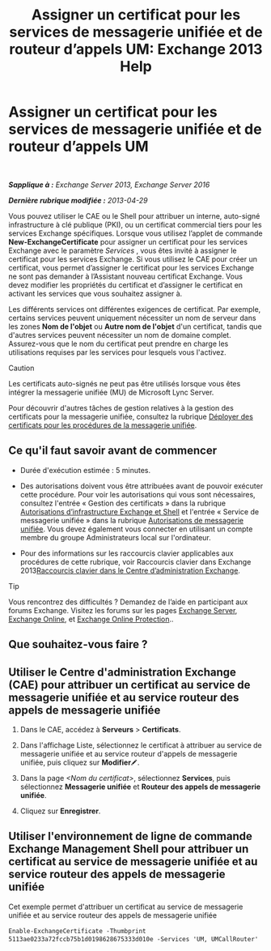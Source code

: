 ﻿---
title: 'Assigner un certificat pour les services de messagerie unifiée et de routeur d’appels UM: Exchange 2013 Help'
TOCTitle: Assigner un certificat pour les services de messagerie unifiée et de routeur d’appels UM
ms:assetid: 8a900e5f-9779-4213-92d7-ec157b15fbc5
ms:mtpsurl: https://technet.microsoft.com/fr-fr/library/Dn205140(v=EXCHG.150)
ms:contentKeyID: 54652768
ms.date: 05/23/2018
mtps_version: v=EXCHG.150
ms.translationtype: MT
---

# Assigner un certificat pour les services de messagerie unifiée et de routeur d’appels UM

 

_**Sapplique à :** Exchange Server 2013, Exchange Server 2016_

_**Dernière rubrique modifiée :** 2013-04-29_

Vous pouvez utiliser le CAE ou le Shell pour attribuer un interne, auto-signé infrastructure à clé publique (PKI), ou un certificat commercial tiers pour les services Exchange spécifiques. Lorsque vous utilisez l’applet de commande **New-ExchangeCertificate** pour assigner un certificat pour les services Exchange avec le paramètre *Services* , vous êtes invité à assigner le certificat pour les services Exchange. Si vous utilisez le CAE pour créer un certificat, vous permet d’assigner le certificat pour les services Exchange ne sont pas demander à l’Assistant nouveau certificat Exchange. Vous devez modifier les propriétés du certificat et d’assigner le certificat en activant les services que vous souhaitez assigner à.

Les différents services ont différentes exigences de certificat. Par exemple, certains services peuvent uniquement nécessiter un nom de serveur dans les zones **Nom de l'objet** ou **Autre nom de l'objet** d'un certificat, tandis que d'autres services peuvent nécessiter un nom de domaine complet. Assurez-vous que le nom du certificat peut prendre en charge les utilisations requises par les services pour lesquels vous l'activez.

> [!CAUTION]
> Les certificats auto-signés ne peut pas être utilisés lorsque vous êtes intégrer la messagerie unifiée (MU) de Microsoft Lync Server.


Pour découvrir d'autres tâches de gestion relatives à la gestion des certificats pour la messagerie unifiée, consultez la rubrique [Déployer des certificats pour les procédures de la messagerie unifiée](deploying-certificates-for-um-procedures-exchange-2013-help.md).

## Ce qu'il faut savoir avant de commencer

  - Durée d'exécution estimée : 5 minutes.

  - Des autorisations doivent vous être attribuées avant de pouvoir exécuter cette procédure. Pour voir les autorisations qui vous sont nécessaires, consultez l'entrée « Gestion des certificats » dans la rubrique [Autorisations d’infrastructure Exchange et Shell](exchange-and-shell-infrastructure-permissions-exchange-2013-help.md) et l'entrée « Service de messagerie unifiée » dans la rubrique [Autorisations de messagerie unifiée](unified-messaging-permissions-exchange-2013-help.md). Vous devez également vous connecter en utilisant un compte membre du groupe Administrateurs local sur l'ordinateur.

  - Pour des informations sur les raccourcis clavier applicables aux procédures de cette rubrique, voir Raccourcis clavier dans Exchange 2013[Raccourcis clavier dans le Centre d’administration Exchange](keyboard-shortcuts-in-the-exchange-admin-center-exchange-online-protection-help.md).

> [!TIP]
> Vous rencontrez des difficultés ? Demandez de l’aide en participant aux forums Exchange. Visitez les forums sur les pages <a href="https://go.microsoft.com/fwlink/p/?linkid=60612">Exchange Server</a>, <a href="https://go.microsoft.com/fwlink/p/?linkid=267542">Exchange Online</a>, et <a href="https://go.microsoft.com/fwlink/p/?linkid=285351">Exchange Online Protection</a>..


## Que souhaitez-vous faire ?

## Utiliser le Centre d'administration Exchange (CAE) pour attribuer un certificat au service de messagerie unifiée et au service routeur des appels de messagerie unifiée

1.  Dans le CAE, accédez à **Serveurs** \> **Certificats**.

2.  Dans l'affichage Liste, sélectionnez le certificat à attribuer au service de messagerie unifiée et au service routeur d'appels de messagerie unifiée, puis cliquez sur **Modifier**![Icône Modifier](images/Bb124582.6f53ccb2-1f13-4c02-bea0-30690e6ea71d(EXCHG.150).gif "Icône Modifier").

3.  Dans la page *\<Nom du certificat\>*, sélectionnez **Services**, puis sélectionnez **Messagerie unifiée** et **Routeur des appels de messagerie unifiée**.

4.  Cliquez sur **Enregistrer**.

## Utiliser l'environnement de ligne de commande Exchange Management Shell pour attribuer un certificat au service de messagerie unifiée et au service routeur des appels de messagerie unifiée

Cet exemple permet d'attribuer un certificat au service de messagerie unifiée et au service routeur des appels de messagerie unifiée

    Enable-ExchangeCertificate -Thumbprint 5113ae0233a72fccb75b1d0198628675333d010e -Services 'UM, UMCallRouter'

